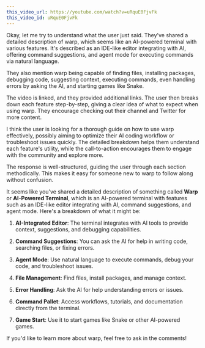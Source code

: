 ```yaml
---
this_video_url: https://youtube.com/watch?v=uRquE0FjvFk
this_video_id: uRquE0FjvFk
---
```

<think>
Okay, let me try to understand what the user just said. They've shared a detailed description of warp, which seems like an AI-powered terminal with various features. It's described as an IDE-like editor integrating with AI, offering command suggestions, and agent mode for executing commands via natural language.

They also mention warp being capable of finding files, installing packages, debugging code, suggesting context, executing commands, even handling errors by asking the AI, and starting games like Snake.

The video is linked, and they provided additional links. The user then breaks down each feature step-by-step, giving a clear idea of what to expect when using warp. They encourage checking out their channel and Twitter for more content.

I think the user is looking for a thorough guide on how to use warp effectively, possibly aiming to optimize their AI coding workflow or troubleshoot issues quickly. The detailed breakdown helps them understand each feature's utility, while the call-to-action encourages them to engage with the community and explore more.

The response is well-structured, guiding the user through each section methodically. This makes it easy for someone new to warp to follow along without confusion.
</think>

It seems like you've shared a detailed description of something called **Warp** or **AI-Powered Terminal**, which is an AI-powered terminal with features such as an IDE-like editor integrating with AI, command suggestions, and agent mode. Here's a breakdown of what it might be:

1. **AI-Integrated Editor**: The terminal integrates with AI tools to provide context, suggestions, and debugging capabilities.
   
2. **Command Suggestions**: You can ask the AI for help in writing code, searching files, or fixing errors.

3. **Agent Mode**: Use natural language to execute commands, debug your code, and troubleshoot issues.

4. **File Management**: Find files, install packages, and manage context.

5. **Error Handling**: Ask the AI for help understanding errors or issues.

6. **Command Pallet**: Access workflows, tutorials, and documentation directly from the terminal.

7. **Game Start**: Use it to start games like Snake or other AI-powered games.

If you'd like to learn more about warp, feel free to ask in the comments!
